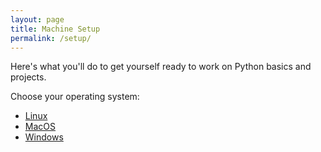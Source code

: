 ```yaml
---
layout: page
title: Machine Setup
permalink: /setup/
---
```


Here's what you'll do to get yourself ready to work on Python basics and projects.

Choose your operating system:

* [Linux](/setuplinux/)
* [MacOS](/setupmac/)
* [Windows](/setupwindows)